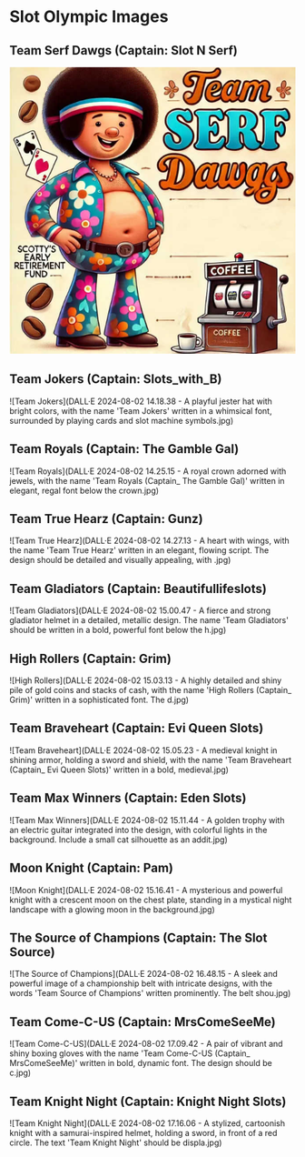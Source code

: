 # Slot Olympic Images

## Team Serf Dawgs (Captain: Slot N Serf)
![Team Serf Dawgs](DALLE_2024-08-02_14.55.40_-_A_playful_and_whimsical_character_with_a_noticeable_stomach_proudly_showcasing_it._The_character_should_resemble_a_70s_style_with_an_afro_hairstyle.jpg)

## Team Jokers (Captain: Slots_with_B)
![Team Jokers](DALL·E 2024-08-02 14.18.38 - A playful jester hat with bright colors, with the name 'Team Jokers' written in a whimsical font, surrounded by playing cards and slot machine symbols.jpg)

## Team Royals (Captain: The Gamble Gal)
![Team Royals](DALL·E 2024-08-02 14.25.15 - A royal crown adorned with jewels, with the name 'Team Royals (Captain_ The Gamble Gal)' written in elegant, regal font below the crown.jpg)

## Team True Hearz (Captain: Gunz)
![Team True Hearz](DALL·E 2024-08-02 14.27.13 - A heart with wings, with the name 'Team True Hearz' written in an elegant, flowing script. The design should be detailed and visually appealing, with .jpg)

## Team Gladiators (Captain: Beautifullifeslots)
![Team Gladiators](DALL·E 2024-08-02 15.00.47 - A fierce and strong gladiator helmet in a detailed, metallic design. The name 'Team Gladiators' should be written in a bold, powerful font below the h.jpg)

## High Rollers (Captain: Grim)
![High Rollers](DALL·E 2024-08-02 15.03.13 - A highly detailed and shiny pile of gold coins and stacks of cash, with the name 'High Rollers (Captain_ Grim)' written in a sophisticated font. The d.jpg)

## Team Braveheart (Captain: Evi Queen Slots)
![Team Braveheart](DALL·E 2024-08-02 15.05.23 - A medieval knight in shining armor, holding a sword and shield, with the name 'Team Braveheart (Captain_ Evi Queen Slots)' written in a bold, medieval.jpg)

## Team Max Winners (Captain: Eden Slots)
![Team Max Winners](DALL·E 2024-08-02 15.11.44 - A golden trophy with an electric guitar integrated into the design, with colorful lights in the background. Include a small cat silhouette as an addit.jpg)

## Moon Knight (Captain: Pam)
![Moon Knight](DALL·E 2024-08-02 15.16.41 - A mysterious and powerful knight with a crescent moon on the chest plate, standing in a mystical night landscape with a glowing moon in the background.jpg)

## The Source of Champions (Captain: The Slot Source)
![The Source of Champions](DALL·E 2024-08-02 16.48.15 - A sleek and powerful image of a championship belt with intricate designs, with the words 'Team Source of Champions' written prominently. The belt shou.jpg)

## Team Come-C-US (Captain: MrsComeSeeMe)
![Team Come-C-US](DALL·E 2024-08-02 17.09.42 - A pair of vibrant and shiny boxing gloves with the name 'Team Come-C-US (Captain_ MrsComeSeeMe)' written in bold, dynamic font. The design should be c.jpg)

## Team Knight Night (Captain: Knight Night Slots)
![Team Knight Night](DALL·E 2024-08-02 17.16.06 - A stylized, cartoonish knight with a samurai-inspired helmet, holding a sword, in front of a red circle. The text 'Team Knight Night' should be displa.jpg)

